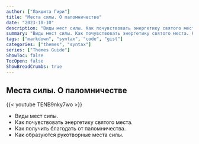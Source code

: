 ```yaml
---
author: ["Лакшита Гири"]
title: "Места силы. О паломничестве"
date: "2023-10-10"
description: "Виды мест силы. Как почувствовать энергетику святого места. Как получить благодать от паломничества."
summary: "Виды мест силы. Как почувствовать энергетику святого места. Как получить благодать от паломничества."
tags: ["markdown", "syntax", "code", "gist"]
categories: ["themes", "syntax"]
series: ["Themes Guide"]
ShowToc: false
TocOpen: false
ShowBreadCrumbs: true
---
```


## Места силы. О паломничестве

{{< youtube TENB9nky7wo >}}

- Виды мест силы.
- Как почувствовать энергетику святого места.
- Как получить благодать от паломничества.
- Как образуются рукотворные места силы.
